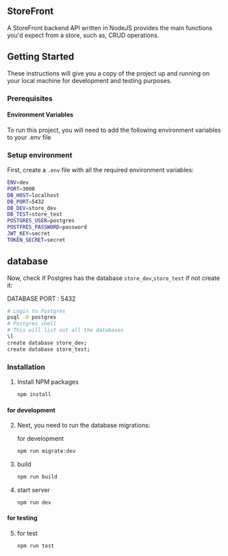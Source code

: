 ## StoreFront

A StoreFront backend API written in NodeJS provides the main functions you'd expect from a store, such as, CRUD operations.

## Getting Started

These instructions will give you a copy of the project up and running on your local machine for development and testing purposes.

### Prerequisites

#### Environment Variables

To run this project, you will need to add the following environment variables to your .env file

### Setup environment

First, create a `.env` file with all the required environment variables:

```bash
ENV=dev
PORT=3000
DB_HOST=localhost
DB_PORT=5432
DB_DEV=store_dev
DB_TEST=store_test
POSTGRES_USER=postgres
POSTFRES_PASSWORD=password
JWT_KEY=secret
TOKEN_SECRET=secret
```

## database

Now, check if Postgres has the database `store_dev`,`store_test` if not create it:
<br />

 DATABASE PORT : 5432

```bash
# Login to Postgres
psql -U postgres
# Postgres shell
# This will list out all the databases
\l
create database store_dev;
create database store_test;
```

### Installation

1. Install NPM packages
   ```sh
   npm install
   ```
#### for development

2. Next, you need to run the database migrations:

   for development

   ```bash
   npm run migrate:dev
   ```
3. build
   ```sh
   npm run build
   ```
4. start server
   ```sh
   npm run dev
   ```

#### for testing

5. for test
   ```sh
   npm run test
   ```
